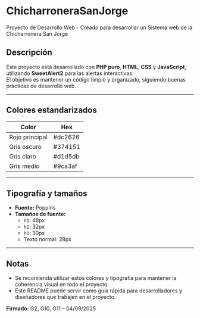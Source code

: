 # ChicharroneraSanJorge

Proyecto de Desarrollo Web - Creado para desarrollar un Sistema web de la Chicharronera San Jorge

## Descripción

Este proyecto está desarrollado con **PHP puro**, **HTML**, **CSS** y **JavaScript**, utilizando **SweetAlert2** para las alertas interactivas.  
El objetivo es mantener un código limpio y organizado, siguiendo buenas prácticas de desarrollo web.

---

## Colores estandarizados

| Color          | Hex     |
| -------------- | ------- |
| Rojo principal | #dc2626 |
| Gris oscuro    | #374151 |
| Gris claro     | #d1d5db |
| Gris medio     | #9ca3af |

---

## Tipografía y tamaños

- **Fuente:** Poppins
- **Tamaños de fuente:**
  - `h1`: 48px
  - `h2`: 32px
  - `h3`: 30px
  - Texto normal: 28px

---

## Notas

- Se recomienda utilizar estos colores y tipografía para mantener la coherencia visual en todo el proyecto.
- Este README puede servir como guía rápida para desarrolladores y diseñadores que trabajen en el proyecto.

**Firmado:** G2, G10, G11 – 04/09/2025
